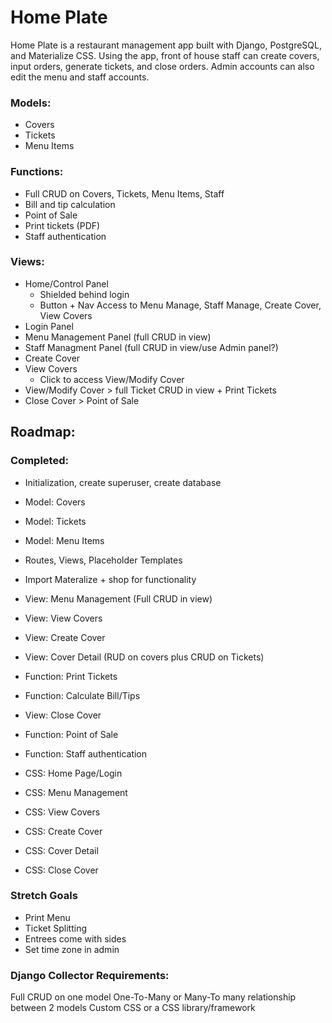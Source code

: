 # Home Plate

Home Plate is a restaurant management app built with Django, PostgreSQL, and Materialize CSS. Using the app, front of house staff can create covers, input orders, generate tickets, and close orders. Admin accounts can also edit the menu and staff accounts.

### Models: 
* Covers
* Tickets
* Menu Items

### Functions:
* Full CRUD on Covers, Tickets, Menu Items, Staff
* Bill and tip calculation
* Point of Sale
* Print tickets (PDF)
* Staff authentication

### Views: 
* Home/Control Panel
    * Shielded behind login
    * Button + Nav Access to Menu Manage, Staff Manage, Create Cover, View Covers
* Login Panel
* Menu Management Panel (full CRUD in view)
* Staff Managment Panel (full CRUD in view/use Admin panel?)
* Create Cover
* View Covers
    * Click to access View/Modify Cover
* View/Modify Cover > full Ticket CRUD in view + Print Tickets
* Close Cover > Point of Sale

## Roadmap:
### Completed:
* Initialization, create superuser, create database
* Model: Covers
* Model: Tickets
* Model: Menu Items

* Routes, Views, Placeholder Templates
* Import Materalize + shop for functionality
* View: Menu Management (Full CRUD in view)
* View: View Covers
* View: Create Cover
* View: Cover Detail (RUD on covers plus CRUD on Tickets)
* Function: Print Tickets
* Function: Calculate Bill/Tips
* View: Close Cover
* Function: Point of Sale
* Function: Staff authentication
* CSS: Home Page/Login
* CSS: Menu Management
* CSS: View Covers
* CSS: Create Cover
* CSS: Cover Detail
* CSS: Close Cover

### Stretch Goals
* Print Menu
* Ticket Splitting
* Entrees come with sides
* Set time zone in admin

### Django Collector Requirements:
Full CRUD on one model
One-To-Many or Many-To many relationship between 2 models
Custom CSS or a CSS library/framework

